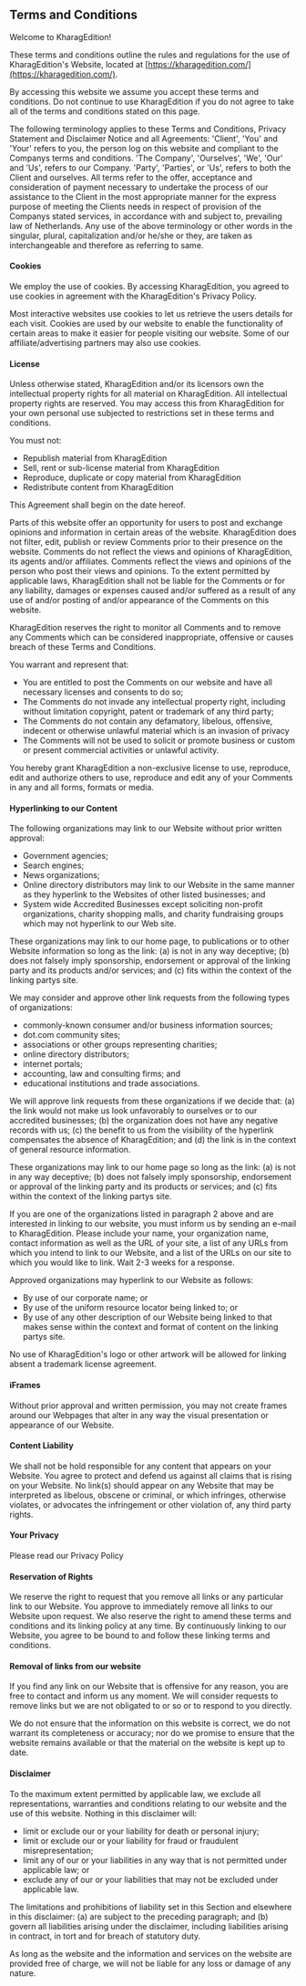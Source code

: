 ## **Terms and Conditions**

Welcome to KharagEdition!

These terms and conditions outline the rules and regulations for the use of KharagEdition's Website, located at [https://kharagedition.com/](https://kharagedition.com/).

By accessing this website we assume you accept these terms and conditions. Do not continue to use KharagEdition if you do not agree to take all of the terms and conditions stated on this page.

The following terminology applies to these Terms and Conditions, Privacy Statement and Disclaimer Notice and all Agreements: 'Client', 'You' and 'Your' refers to you, the person log on this website and compliant to the Companys terms and conditions. 'The Company', 'Ourselves', 'We', 'Our' and 'Us', refers to our Company. 'Party', 'Parties', or 'Us', refers to both the Client and ourselves. All terms refer to the offer, acceptance and consideration of payment necessary to undertake the process of our assistance to the Client in the most appropriate manner for the express purpose of meeting the Clients needs in respect of provision of the Companys stated services, in accordance with and subject to, prevailing law of Netherlands. Any use of the above terminology or other words in the singular, plural, capitalization and/or he/she or they, are taken as interchangeable and therefore as referring to same.

#### **Cookies**

We employ the use of cookies. By accessing KharagEdition, you agreed to use cookies in agreement with the KharagEdition's Privacy Policy.

Most interactive websites use cookies to let us retrieve the users details for each visit. Cookies are used by our website to enable the functionality of certain areas to make it easier for people visiting our website. Some of our affiliate/advertising partners may also use cookies.

#### **License**

Unless otherwise stated, KharagEdition and/or its licensors own the intellectual property rights for all material on KharagEdition. All intellectual property rights are reserved. You may access this from KharagEdition for your own personal use subjected to restrictions set in these terms and conditions.

You must not:

*   Republish material from KharagEdition
*   Sell, rent or sub-license material from KharagEdition
*   Reproduce, duplicate or copy material from KharagEdition
*   Redistribute content from KharagEdition

This Agreement shall begin on the date hereof.

Parts of this website offer an opportunity for users to post and exchange opinions and information in certain areas of the website. KharagEdition does not filter, edit, publish or review Comments prior to their presence on the website. Comments do not reflect the views and opinions of KharagEdition, its agents and/or affiliates. Comments reflect the views and opinions of the person who post their views and opinions. To the extent permitted by applicable laws, KharagEdition shall not be liable for the Comments or for any liability, damages or expenses caused and/or suffered as a result of any use of and/or posting of and/or appearance of the Comments on this website.

KharagEdition reserves the right to monitor all Comments and to remove any Comments which can be considered inappropriate, offensive or causes breach of these Terms and Conditions.

You warrant and represent that:

*   You are entitled to post the Comments on our website and have all necessary licenses and consents to do so;
*   The Comments do not invade any intellectual property right, including without limitation copyright, patent or trademark of any third party;
*   The Comments do not contain any defamatory, libelous, offensive, indecent or otherwise unlawful material which is an invasion of privacy
*   The Comments will not be used to solicit or promote business or custom or present commercial activities or unlawful activity.

You hereby grant KharagEdition a non-exclusive license to use, reproduce, edit and authorize others to use, reproduce and edit any of your Comments in any and all forms, formats or media.

#### **Hyperlinking to our Content**

The following organizations may link to our Website without prior written approval:

*   Government agencies;
*   Search engines;
*   News organizations;
*   Online directory distributors may link to our Website in the same manner as they hyperlink to the Websites of other listed businesses; and
*   System wide Accredited Businesses except soliciting non-profit organizations, charity shopping malls, and charity fundraising groups which may not hyperlink to our Web site.

These organizations may link to our home page, to publications or to other Website information so long as the link: (a) is not in any way deceptive; (b) does not falsely imply sponsorship, endorsement or approval of the linking party and its products and/or services; and (c) fits within the context of the linking partys site.

We may consider and approve other link requests from the following types of organizations:

*   commonly-known consumer and/or business information sources;
*   dot.com community sites;
*   associations or other groups representing charities;
*   online directory distributors;
*   internet portals;
*   accounting, law and consulting firms; and
*   educational institutions and trade associations.

We will approve link requests from these organizations if we decide that: (a) the link would not make us look unfavorably to ourselves or to our accredited businesses; (b) the organization does not have any negative records with us; (c) the benefit to us from the visibility of the hyperlink compensates the absence of KharagEdition; and (d) the link is in the context of general resource information.

These organizations may link to our home page so long as the link: (a) is not in any way deceptive; (b) does not falsely imply sponsorship, endorsement or approval of the linking party and its products or services; and (c) fits within the context of the linking partys site.

If you are one of the organizations listed in paragraph 2 above and are interested in linking to our website, you must inform us by sending an e-mail to KharagEdition. Please include your name, your organization name, contact information as well as the URL of your site, a list of any URLs from which you intend to link to our Website, and a list of the URLs on our site to which you would like to link. Wait 2-3 weeks for a response.

Approved organizations may hyperlink to our Website as follows:

*   By use of our corporate name; or
*   By use of the uniform resource locator being linked to; or
*   By use of any other description of our Website being linked to that makes sense within the context and format of content on the linking partys site.

No use of KharagEdition's logo or other artwork will be allowed for linking absent a trademark license agreement.

#### **iFrames**

Without prior approval and written permission, you may not create frames around our Webpages that alter in any way the visual presentation or appearance of our Website.

#### **Content Liability**

We shall not be hold responsible for any content that appears on your Website. You agree to protect and defend us against all claims that is rising on your Website. No link(s) should appear on any Website that may be interpreted as libelous, obscene or criminal, or which infringes, otherwise violates, or advocates the infringement or other violation of, any third party rights.

#### **Your Privacy**

Please read our Privacy Policy

#### **Reservation of Rights**

We reserve the right to request that you remove all links or any particular link to our Website. You approve to immediately remove all links to our Website upon request. We also reserve the right to amend these terms and conditions and its linking policy at any time. By continuously linking to our Website, you agree to be bound to and follow these linking terms and conditions.

#### **Removal of links from our website**

If you find any link on our Website that is offensive for any reason, you are free to contact and inform us any moment. We will consider requests to remove links but we are not obligated to or so or to respond to you directly.

We do not ensure that the information on this website is correct, we do not warrant its completeness or accuracy; nor do we promise to ensure that the website remains available or that the material on the website is kept up to date.

#### **Disclaimer**

To the maximum extent permitted by applicable law, we exclude all representations, warranties and conditions relating to our website and the use of this website. Nothing in this disclaimer will:

*   limit or exclude our or your liability for death or personal injury;
*   limit or exclude our or your liability for fraud or fraudulent misrepresentation;
*   limit any of our or your liabilities in any way that is not permitted under applicable law; or
*   exclude any of our or your liabilities that may not be excluded under applicable law.

The limitations and prohibitions of liability set in this Section and elsewhere in this disclaimer: (a) are subject to the preceding paragraph; and (b) govern all liabilities arising under the disclaimer, including liabilities arising in contract, in tort and for breach of statutory duty.

As long as the website and the information and services on the website are provided free of charge, we will not be liable for any loss or damage of any nature.
